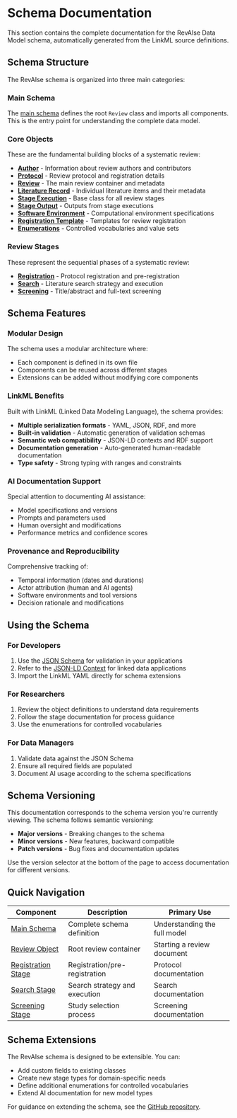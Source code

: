 # Schema Documentation

This section contains the complete documentation for the RevAIse Data Model schema, automatically generated from the LinkML source definitions.

## Schema Structure

The RevAIse schema is organized into three main categories:

### Main Schema
The [main schema](main/) defines the root `Review` class and imports all components. This is the entry point for understanding the complete data model.

### Core Objects
These are the fundamental building blocks of a systematic review:

- **[Author](objects/author/)** - Information about review authors and contributors
- **[Protocol](objects/protocol/)** - Review protocol and registration details
- **[Review](objects/review/)** - The main review container and metadata
- **[Literature Record](objects/literature_record/)** - Individual literature items and their metadata
- **[Stage Execution](objects/stage_execution/)** - Base class for all review stages
- **[Stage Output](objects/stage_output/)** - Outputs from stage executions
- **[Software Environment](objects/software_env/)** - Computational environment specifications
- **[Registration Template](objects/registration_template/)** - Templates for review registration
- **[Enumerations](objects/enums/)** - Controlled vocabularies and value sets

### Review Stages
These represent the sequential phases of a systematic review:

- **[Registration](stages/registration/)** - Protocol registration and pre-registration
- **[Search](stages/search/)** - Literature search strategy and execution
- **[Screening](stages/screening/)** - Title/abstract and full-text screening

## Schema Features

### Modular Design
The schema uses a modular architecture where:
- Each component is defined in its own file
- Components can be reused across different stages
- Extensions can be added without modifying core components

### LinkML Benefits
Built with LinkML (Linked Data Modeling Language), the schema provides:
- **Multiple serialization formats** - YAML, JSON, RDF, and more
- **Built-in validation** - Automatic generation of validation schemas
- **Semantic web compatibility** - JSON-LD contexts and RDF support
- **Documentation generation** - Auto-generated human-readable documentation
- **Type safety** - Strong typing with ranges and constraints

### AI Documentation Support
Special attention to documenting AI assistance:
- Model specifications and versions
- Prompts and parameters used
- Human oversight and modifications
- Performance metrics and confidence scores

### Provenance and Reproducibility
Comprehensive tracking of:
- Temporal information (dates and durations)
- Actor attribution (human and AI agents)
- Software environments and tool versions
- Decision rationale and modifications

## Using the Schema

### For Developers
1. Use the [JSON Schema](../api/revaise.schema.json) for validation in your applications
2. Refer to the [JSON-LD Context](../api/context.jsonld) for linked data applications
3. Import the LinkML YAML directly for schema extensions

### For Researchers
1. Review the object definitions to understand data requirements
2. Follow the stage documentation for process guidance
3. Use the enumerations for controlled vocabularies

### For Data Managers
1. Validate data against the JSON Schema
2. Ensure all required fields are populated
3. Document AI usage according to the schema specifications

## Schema Versioning

This documentation corresponds to the schema version you're currently viewing. The schema follows semantic versioning:

- **Major versions** - Breaking changes to the schema
- **Minor versions** - New features, backward compatible
- **Patch versions** - Bug fixes and documentation updates

Use the version selector at the bottom of the page to access documentation for different versions.

## Quick Navigation

| Component | Description | Primary Use |
|-----------|-------------|-------------|
| [Main Schema](main/) | Complete schema definition | Understanding the full model |
| [Review Object](objects/review/) | Root review container | Starting a review document |
| [Registration Stage](stages/registration/) | Registration/pre-registration | Protocol documentation |
| [Search Stage](stages/search/) | Search strategy and execution | Search documentation |
| [Screening Stage](stages/screening/) | Study selection process | Screening documentation |

## Schema Extensions

The RevAIse schema is designed to be extensible. You can:
- Add custom fields to existing classes
- Create new stage types for domain-specific needs
- Define additional enumerations for controlled vocabularies
- Extend AI documentation for new model types

For guidance on extending the schema, see the [GitHub repository](https://github.com/open-and-sustainable/revaise-model).
